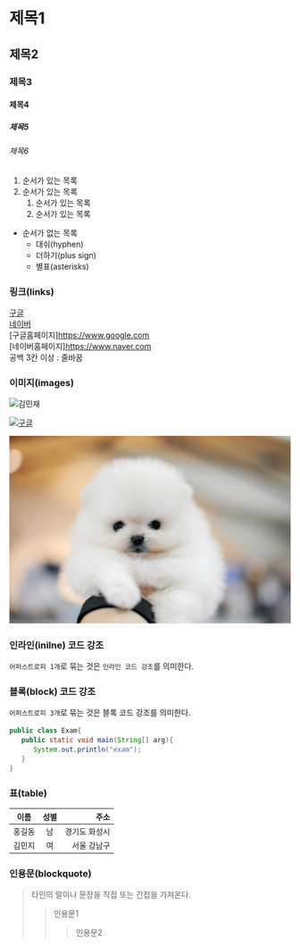 # 제목1

## 제목2

### 제목3

#### 제목4

##### 제목5

###### 제목6

1. 순서가 있는 목록
2. 순서가 있는 목록
   1. 순서가 있는 목록
   2. 순서가 있는 목록

- 순서가 없는 목록
  - 대쉬(hyphen)
  * 더하기(plus sign)
  - 별표(asterisks)

### 링크(links)

[구글](https://www.google.com)  
[네이버](https://www.naver.com)  
[구글홈페이지]<https://www.google.com>  
[네이버홈페이지]<https://www.naver.com>  
공백 3칸 이상 : 줄바꿈

### 이미지(images)

![김민재](https://search.pstatic.net/common?type=b&size=216&expire=1&refresh=true&quality=100&direct=true&src=http%3A%2F%2Fsstatic.naver.net%2Fpeople%2F1%2F202206281819545621.png)

[![구글](https://www.google.co.kr/images/branding/googlelogo/1x/googlelogo_color_272x92dp.png)](https://www.google.com)

![강아지](./asset/dog.jpg)

### 인라인(inilne) 코드 강조
`어퍼스트로피 1개`로 묶는 것은 `인라인 코드 강조`를 의미한다.

### 블록(block) 코드 강조
`어퍼스트로피 3개`로 묶는 것은 블록 코드 강조를 의미한다.
```java
public class Exam{
   public static void main(String[] arg){
      System.out.println("exam");
   }
}
```

### 표(table)
|이름|성별|주소|
|---|:---:|---:|
|홍길동|남|경기도 화성시|
|김민지|여|서울 강남구|

### 인용문(blockquote)
> 타인의 말이나 문장을 직접 또는 간접을 가져온다.
> > 인용문1
> > > 인용문2


